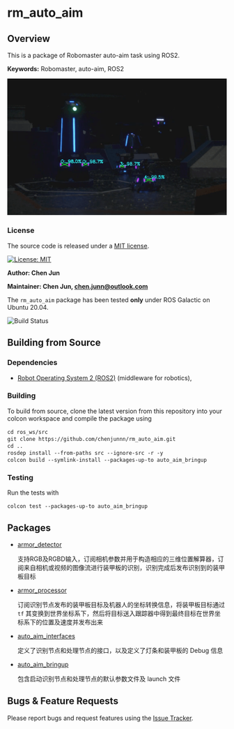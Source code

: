 # rm_auto_aim

## Overview

This is a package of Robomaster auto-aim task using ROS2.

**Keywords:** Robomaster, auto-aim, ROS2

![](armor_detector/docs/result.png)

### License

The source code is released under a [MIT license](rm_auto_aim/LICENSE).

[![License: MIT](https://img.shields.io/badge/License-MIT-blue.svg)](https://opensource.org/licenses/MIT)

**Author: Chen Jun**

**Maintainer: Chen Jun, chen.junn@outlook.com**

The `rm_auto_aim` package has been tested **only** under ROS Galactic on Ubuntu 20.04.

![Build Status](https://github.com/chenjunnn/rm_auto_aim/actions/workflows/ros_ci.yml/badge.svg)

## Building from Source

### Dependencies

- [Robot Operating System 2 (ROS2)](https://docs.ros.org/en/galactic/) (middleware for robotics),

### Building

To build from source, clone the latest version from this repository into your colcon workspace and compile the package using

	cd ros_ws/src
	git clone https://github.com/chenjunnn/rm_auto_aim.git
	cd ..
	rosdep install --from-paths src --ignore-src -r -y
	colcon build --symlink-install --packages-up-to auto_aim_bringup

### Testing

Run the tests with

	colcon test --packages-up-to auto_aim_bringup

## Packages

- [armor_detector](armor_detector/README.md)

	支持RGB及RGBD输入，订阅相机参数并用于构造相应的三维位置解算器，订阅来自相机或视频的图像流进行装甲板的识别，识别完成后发布识别到的装甲板目标

- [armor_processor](armor_processor/README.md)

	订阅识别节点发布的装甲板目标及机器人的坐标转换信息，将装甲板目标通过 `tf` 其变换到世界坐标系下，然后将目标送入跟踪器中得到最终目标在世界坐标系下的位置及速度并发布出来

- [auto_aim_interfaces](auto_aim_interfaces/README.md)

	定义了识别节点和处理节点的接口，以及定义了灯条和装甲板的 Debug 信息

- [auto_aim_bringup](auto_aim_bringup/README.md)

	包含启动识别节点和处理节点的默认参数文件及 launch 文件

## Bugs & Feature Requests

Please report bugs and request features using the [Issue Tracker](https://github.com/chenjunnn/rm_auto_aim/issues).
